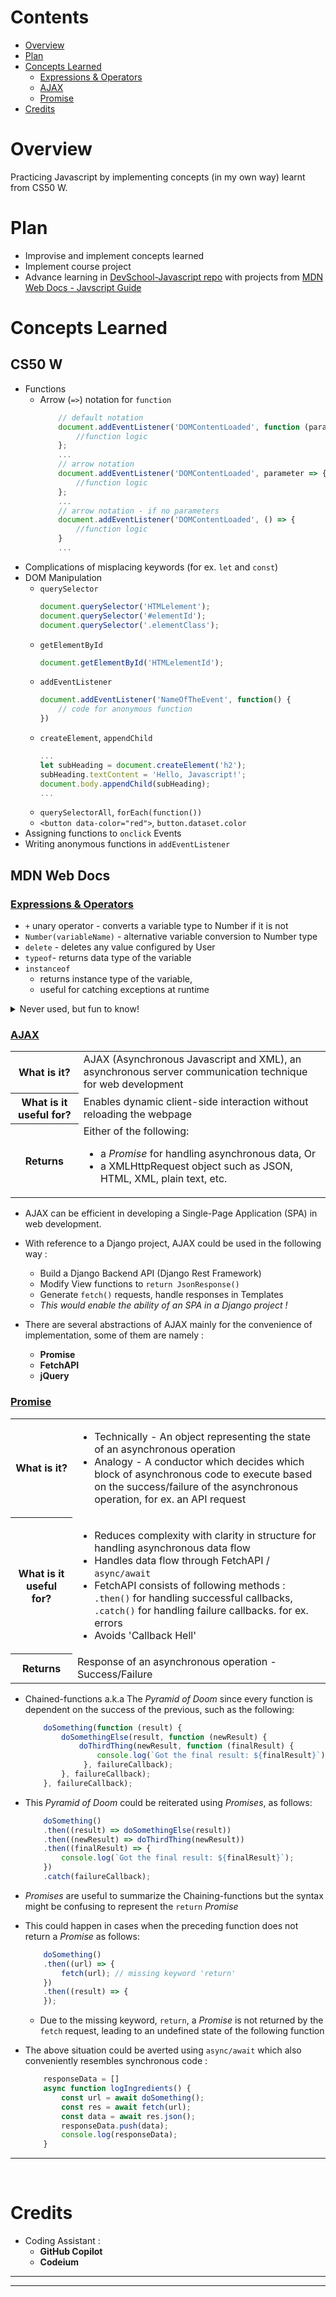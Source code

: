 # Contents
- [Overview](#overview)
- [Plan](#plan)
- [Concepts Learned](#concepts-learned)
    - [Expressions & Operators](#expressions--operators)
    - [AJAX](#ajax)
    - [Promise](#promise)
- [Credits](#credits)


# Overview
Practicing Javascript by implementing concepts (in my own way) learnt from CS50 W.

# Plan
- Improvise and implement concepts learned
- Implement course project
- Advance learning in [DevSchool-Javascript repo](https://github.com/prak112/DevSchool-Javascript) with projects from [MDN Web Docs - Javscript Guide](https://developer.mozilla.org/en-US/docs/Learn/JavaScript)

# Concepts Learned
## CS50 W
- Functions
    - Arrow  (`=>`) notation for `function`
        ```javascript
            // default notation
            document.addEventListener('DOMContentLoaded', function (parameter) {
                //function logic
            };
            ...
            // arrow notation
            document.addEventListener('DOMContentLoaded', parameter => {
                //function logic
            };
            ...
            // arrow notation - if no parameters
            document.addEventListener('DOMContentLoaded', () => {
                //function logic
            }
            ...
        ```
- Complications of misplacing keywords (for ex. `let` and `const`)
- DOM Manipulation
    - `querySelector`
        ```javascript
        document.querySelector('HTMLelement');
        document.querySelector('#elementId');
        document.querySelector('.elementClass');
        ```
    - `getElementById`
        ```javascript
        document.getElementById('HTMLelementId');
        ```        
    - `addEventListener`
        ```javascript
        document.addEventListener('NameOfTheEvent', function() {
            // code for anonymous function
        })
        ```
    - `createElement`, `appendChild`
        ```javascript
        ...
        let subHeading = document.createElement('h2');
        subHeading.textContent = 'Hello, Javascript!';
        document.body.appendChild(subHeading);
        ...        
        ```
    - `querySelectorAll`, `forEach(function())`
    - `<button data-color="red">`, `button.dataset.color` 
- Assigning functions to `onclick` Events
- Writing anonymous functions in `addEventListener`

## MDN Web Docs
### [Expressions & Operators](https://developer.mozilla.org/en-US/docs/Web/JavaScript/Guide/Expressions_and_operators)
- `+` unary operator - converts a variable type to Number if it is not
- `Number(variableName)` - alternative variable conversion to Number type
- `delete` - deletes any value configured by User
- `typeof`- returns data type of the variable
- `instanceof`
    - returns instance type of the variable,
    - useful for catching exceptions at runtime

<details>
    <summary>Never used, but fun to know!</summary>

- [Bitwise Operators](https://developer.mozilla.org/en-US/docs/Web/JavaScript/Guide/Expressions_and_operators#bitwise_operators) 
    - comparison of numerals in binary representation
- Prepared a [numeral converter](/javascript/base-converter) to convert decimal numbers to binary, octal or hexadecimal
- Assignment operators for 
    - shifting bits left or right
    - bitwise AND, OR, XOR assignments
    - logical AND, OR assignments
</details>


### [AJAX](https://developer.mozilla.org/en-US/docs/Glossary/AJAX) 
<table>
    <tr>
        <th>What is it?</th>
        <td>AJAX (Asynchronous Javascript and XML), an asynchronous server communication technique for web development</td>
    </tr>
    <tr>
        <th>What is it useful for?</th>
        <td>Enables dynamic client-side interaction without reloading the webpage</td>
    </tr>
    <tr>
        <th>Returns</th>
        <td>Either of the following:
            <ul>
                <li>a <em>Promise</em> for handling asynchronous data, Or</li>
                <li> a XMLHttpRequest object such as JSON, HTML, XML, plain text, etc.</li>
            </ul>
        </td>
    </tr>
</table>

- AJAX can be efficient in developing a Single-Page Application (SPA) in web development.
- With reference to a Django project, AJAX could be used in the following way :
    - Build a Django Backend API (Django Rest Framework)
    - Modify View functions to `return JsonResponse()`
    - Generate `fetch()` requests, handle responses in Templates
    - *This would enable the ability of an SPA in a Django project !*

- There are several abstractions of AJAX mainly for the convenience of implementation, some of them are namely :
    - **Promise**
    - **FetchAPI**
    - **jQuery**


### [Promise](https://developer.mozilla.org/en-US/docs/Web/JavaScript/Guide/Using_promises)
<table>
    <tr>
        <th>What is it?</th>
        <td>
        <ul>
            <li>Technically - An object representing the state of an asynchronous operation</li>
            <li>Analogy - A conductor which decides which block of asynchronous code to execute based on the success/failure of the asynchronous operation, for ex. an API request</li>
        </ul>
        </td>
    </tr>
    <tr>
        <th>What is it useful for?</th>
        <td>
            <ul>
                <li>Reduces complexity with clarity in structure for handling asynchronous data flow</li>
                <li>Handles data flow through FetchAPI / <code>async/await</code> </li>
                <li>FetchAPI consists of following methods : <code>.then()</code> for handling successful callbacks, <code>.catch()</code> for handling failure callbacks. for ex. errors</li>
                <li>Avoids 'Callback Hell' </li>
            </ul>
        </td>
    </tr>
    <tr>
        <th>Returns</th>
        <td>Response of an asynchronous operation - Success/Failure</td>
    </tr>
</table>


- Chained-functions a.k.a The *Pyramid of Doom* since every function is dependent on the success of the previous, such as the following:
    ```javascript
        doSomething(function (result) {
            doSomethingElse(result, function (newResult) {
                doThirdThing(newResult, function (finalResult) {
                    console.log(`Got the final result: ${finalResult}`);
                 }, failureCallback);
            }, failureCallback);
        }, failureCallback);
    ```

- This *Pyramid of Doom* could be reiterated using *Promises*, as follows:
    ```javascript
        doSomething()
        .then((result) => doSomethingElse(result))
        .then((newResult) => doThirdThing(newResult))
        .then((finalResult) => {
            console.log(`Got the final result: ${finalResult}`);
        })
        .catch(failureCallback);
    ```

- *Promises* are useful to summarize the Chaining-functions but the syntax might be confusing to represent the `return` *Promise*
- This could happen in cases when the preceding function does not return a *Promise* as follows:
    ```javascript
        doSomething()
        .then((url) => {
            fetch(url); // missing keyword 'return'
        })
        .then((result) => {
        });

    ```
    - Due to the missing keyword, `return`, a *Promise* is not returned by the `fetch` request, leading to an undefined state of the following function

- The above situation could be averted using `async/await` which also conveniently resembles synchronous code :
    ```javascript
        responseData = []
        async function logIngredients() {
            const url = await doSomething();
            const res = await fetch(url);
            const data = await res.json();
            responseData.push(data);
            console.log(responseData);
        }
    ```


<!-- ### [Classes](https://developer.mozilla.org/en-US/docs/Web/JavaScript/Guide/Using_classes)
- *...Understanding In Progress...* -->

<hr>
<br>

# Credits
- Coding Assistant :  
    - **GitHub Copilot**
    - **Codeium**

<hr>
<hr>
<br>